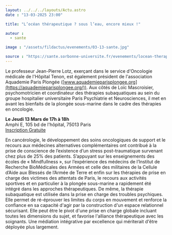 ```yaml
---
layout: ../../../layouts/Actu.astro
date : "13-03-2025 23:00"

title: "L’océan thérapeutique ? sous l’eau, encore mieux !"

auteur :
  - sante

image : "/assets/fildactus/evenements/03-13-sante.jpg"

source : "https://sante.sorbonne-universite.fr/evenements/locean-therapeutique-sous-leau-encore-mieux"
---
```


Le professeur Jean-Pierre Lotz, exerçant dans le service d'Oncologie médicale de l'Hôpital Tenon, est également président de l'association Aquademie Paris Plongée ([www.aquademieparisplongee.org](https://aquademieparisplongee.org/)). Aux côtés de Loïc Mascroisier, psychomotricien et coordinateur des thérapies subaquatiques au sein du groupe hospitalier universitaire Paris Psychiatrie et Neurosciences, il met en avant les bienfaits de la plongée sous-marine dans le cadre des thérapies en oncologie.

__Le Jeudi 13 Mars de 17h à 18h__  
Amphi E, 105 bd de l'hôpital, 75013 Paris  
[Inscription Gratuite](https://my.weezevent.com/locean-therapeutique-sous-leau-encore-mieux?)

En cancérologie, le développement des soins oncologiques de support et le recours aux médecines alternatives complémentaires ont contribué à la prise de conscience de l’existence d’un stress post-traumatique survenant chez plus de 25% des patients. S’appuyant sur les enseignements des écoles de « Mindfullness », sur l’expérience des médecins de l’Institut de Recherche BioMédicales des Armées et celle des militaires de la Cellule d’Aide aux Blessés de l’Armée de Terre et enfin sur les thérapies de prise en charge des victimes des attentats de Paris, le recours aux activités sportives et en particulier à la plongée sous-marine a rapidement été intégré dans les approches thérapeutiques.  De même, la thérapie subaquatique est utilisée dans la prise en charge des troubles psychiques. Elle permet de ré-éprouver les limites du corps en mouvement et renforce la confiance en sa capacité d'agir par la construction d'un espace relationnel sécurisant. Elle peut être le pivot d'une prise en charge globale incluant toutes les dimensions du sujet, et favorise l'alliance thérapeutique avec les soignants. Une médiation intégrative par excellence qui mériterait d'être déployée plus largement.